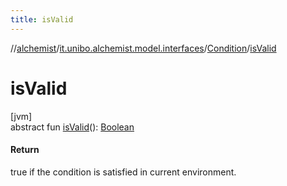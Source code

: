 ```yaml
---
title: isValid
---
```

//[alchemist](../../../index.html)/[it.unibo.alchemist.model.interfaces](../index.html)/[Condition](index.html)/[isValid](is-valid.html)



# isValid



[jvm]\
abstract fun [isValid](is-valid.html)(): [Boolean](https://kotlinlang.org/api/latest/jvm/stdlib/kotlin/-boolean/index.html)



#### Return



true if the condition is satisfied in current environment.




